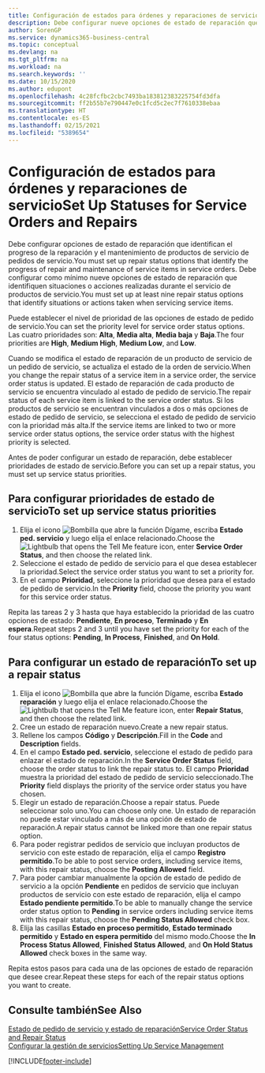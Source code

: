 ```yaml
---
title: Configuración de estados para órdenes y reparaciones de servicio | Documentos de Microsoft
description: Debe configurar nueve opciones de estado de reparación que identifican el progreso de la reparación y el mantenimiento de productos de servicio de pedidos de servicio.
author: SorenGP
ms.service: dynamics365-business-central
ms.topic: conceptual
ms.devlang: na
ms.tgt_pltfrm: na
ms.workload: na
ms.search.keywords: ''
ms.date: 10/15/2020
ms.author: edupont
ms.openlocfilehash: 4c28fcfbc2cbc7493ba183812383225754fd3dfa
ms.sourcegitcommit: ff2b55b7e790447e0c1fcd5c2ec7f7610338ebaa
ms.translationtype: HT
ms.contentlocale: es-ES
ms.lasthandoff: 02/15/2021
ms.locfileid: "5389654"
---
```

# <a name="set-up-statuses-for-service-orders-and-repairs"></a><span data-ttu-id="120c5-103">Configuración de estados para órdenes y reparaciones de servicio</span><span class="sxs-lookup"><span data-stu-id="120c5-103">Set Up Statuses for Service Orders and Repairs</span></span>

<span data-ttu-id="120c5-104">Debe configurar opciones de estado de reparación que identifican el progreso de la reparación y el mantenimiento de productos de servicio de pedidos de servicio.</span><span class="sxs-lookup"><span data-stu-id="120c5-104">You must set up repair status options that identify the progress of repair and maintenance of service items in service orders.</span></span> <span data-ttu-id="120c5-105">Debe configurar como mínimo nueve opciones de estado de reparación que identifiquen situaciones o acciones realizadas durante el servicio de productos de servicio.</span><span class="sxs-lookup"><span data-stu-id="120c5-105">You must set up at least nine repair status options that identify situations or actions taken when servicing service items.</span></span>  

<span data-ttu-id="120c5-106">Puede establecer el nivel de prioridad de las opciones de estado de pedido de servicio.</span><span class="sxs-lookup"><span data-stu-id="120c5-106">You can set the priority level for service order status options.</span></span> <span data-ttu-id="120c5-107">Las cuatro prioridades son: **Alta**, **Media alta**, **Media baja** y **Baja**.</span><span class="sxs-lookup"><span data-stu-id="120c5-107">The four priorities are **High**, **Medium High**, **Medium Low**, and **Low**.</span></span>  

<span data-ttu-id="120c5-108">Cuando se modifica el estado de reparación de un producto de servicio de un pedido de servicio, se actualiza el estado de la orden de servicio.</span><span class="sxs-lookup"><span data-stu-id="120c5-108">When you change the repair status of a service item in a service order, the service order status is updated.</span></span> <span data-ttu-id="120c5-109">El estado de reparación de cada producto de servicio se encuentra vinculado al estado de pedido de servicio.</span><span class="sxs-lookup"><span data-stu-id="120c5-109">The repair status of each service item is linked to the service order status.</span></span> <span data-ttu-id="120c5-110">Si los productos de servicio se encuentran vinculados a dos o más opciones de estado de pedido de servicio, se selecciona el estado de pedido de servicio con la prioridad más alta.</span><span class="sxs-lookup"><span data-stu-id="120c5-110">If the service items are linked to two or more service order status options, the service order status with the highest priority is selected.</span></span>  

<span data-ttu-id="120c5-111">Antes de poder configurar un estado de reparación, debe establecer prioridades de estado de servicio.</span><span class="sxs-lookup"><span data-stu-id="120c5-111">Before you can set up a repair status, you must set up service status priorities.</span></span>

## <a name="to-set-up-service-status-priorities"></a><span data-ttu-id="120c5-112">Para configurar prioridades de estado de servicio</span><span class="sxs-lookup"><span data-stu-id="120c5-112">To set up service status priorities</span></span>

1. <span data-ttu-id="120c5-113">Elija el icono ![Bombilla que abre la función Dígame](media/ui-search/search_small.png "Dígame qué desea hacer"), escriba **Estado ped. servicio** y luego elija el enlace relacionado.</span><span class="sxs-lookup"><span data-stu-id="120c5-113">Choose the ![Lightbulb that opens the Tell Me feature](media/ui-search/search_small.png "Tell me what you want to do") icon, enter **Service Order Status**, and then choose the related link.</span></span>  
2. <span data-ttu-id="120c5-114">Seleccione el estado de pedido de servicio para el que desea establecer la prioridad.</span><span class="sxs-lookup"><span data-stu-id="120c5-114">Select the service order status you want to set a priority for.</span></span>  
3. <span data-ttu-id="120c5-115">En el campo **Prioridad**, seleccione la prioridad que desea para el estado de pedido de servicio.</span><span class="sxs-lookup"><span data-stu-id="120c5-115">In the **Priority** field, choose the priority you want for this service order status.</span></span>  

<span data-ttu-id="120c5-116">Repita las tareas 2 y 3 hasta que haya establecido la prioridad de las cuatro opciones de estado: **Pendiente**, **En proceso**, **Terminado** y **En espera**.</span><span class="sxs-lookup"><span data-stu-id="120c5-116">Repeat steps 2 and 3 until you have set the priority for each of the four status options: **Pending**, **In Process**, **Finished**, and **On Hold**.</span></span>  

## <a name="to-set-up-a-repair-status"></a><span data-ttu-id="120c5-117">Para configurar un estado de reparación</span><span class="sxs-lookup"><span data-stu-id="120c5-117">To set up a repair status</span></span>

1. <span data-ttu-id="120c5-118">Elija el icono ![Bombilla que abre la función Dígame](media/ui-search/search_small.png "Dígame qué desea hacer"), escriba **Estado reparación** y luego elija el enlace relacionado.</span><span class="sxs-lookup"><span data-stu-id="120c5-118">Choose the ![Lightbulb that opens the Tell Me feature](media/ui-search/search_small.png "Tell me what you want to do") icon, enter **Repair Status**, and then choose the related link.</span></span>
2. <span data-ttu-id="120c5-119">Cree un estado de reparación nuevo.</span><span class="sxs-lookup"><span data-stu-id="120c5-119">Create a new repair status.</span></span>  
3. <span data-ttu-id="120c5-120">Rellene los campos **Código** y **Descripción**.</span><span class="sxs-lookup"><span data-stu-id="120c5-120">Fill in the **Code** and **Description** fields.</span></span>  
4. <span data-ttu-id="120c5-121">En el campo **Estado ped. servicio**, seleccione el estado de pedido para enlazar el estado de reparación.</span><span class="sxs-lookup"><span data-stu-id="120c5-121">In the **Service Order Status** field, choose the order status to link the repair status to.</span></span> <span data-ttu-id="120c5-122">El campo **Prioridad** muestra la prioridad del estado de pedido de servicio seleccionado.</span><span class="sxs-lookup"><span data-stu-id="120c5-122">The **Priority** field displays the priority of the service order status you have chosen.</span></span>  
5. <span data-ttu-id="120c5-123">Elegir un estado de reparación.</span><span class="sxs-lookup"><span data-stu-id="120c5-123">Choose a repair status.</span></span> <span data-ttu-id="120c5-124">Puede seleccionar solo uno.</span><span class="sxs-lookup"><span data-stu-id="120c5-124">You can choose only one.</span></span> <span data-ttu-id="120c5-125">Un estado de reparación no puede estar vinculado a más de una opción de estado de reparación.</span><span class="sxs-lookup"><span data-stu-id="120c5-125">A repair status cannot be linked more than one repair status option.</span></span>  
6. <span data-ttu-id="120c5-126">Para poder registrar pedidos de servicio que incluyan productos de servicio con este estado de reparación, elija el campo **Registro permitido**.</span><span class="sxs-lookup"><span data-stu-id="120c5-126">To be able to post service orders, including service items, with this repair status, choose the **Posting Allowed** field.</span></span>  
7. <span data-ttu-id="120c5-127">Para poder cambiar manualmente la opción de estado de pedido de servicio a la opción **Pendiente** en pedidos de servicio que incluyan productos de servicio con este estado de reparación, elija el campo **Estado pendiente permitido**.</span><span class="sxs-lookup"><span data-stu-id="120c5-127">To be able to manually change the service order status option to **Pending** in service orders including service items with this repair status, choose the **Pending Status Allowed** check box.</span></span>  
8. <span data-ttu-id="120c5-128">Elija las casillas **Estado en proceso permitido**, **Estado terminado permitido** y **Estado en espera permitido** del mismo modo.</span><span class="sxs-lookup"><span data-stu-id="120c5-128">Choose the **In Process Status Allowed**, **Finished Status Allowed**, and **On Hold Status Allowed** check boxes in the same way.</span></span>

<span data-ttu-id="120c5-129">Repita estos pasos para cada una de las opciones de estado de reparación que desee crear.</span><span class="sxs-lookup"><span data-stu-id="120c5-129">Repeat these steps for each of the repair status options you want to create.</span></span>

## <a name="see-also"></a><span data-ttu-id="120c5-130">Consulte también</span><span class="sxs-lookup"><span data-stu-id="120c5-130">See Also</span></span>

[<span data-ttu-id="120c5-131">Estado de pedido de servicio y estado de reparación</span><span class="sxs-lookup"><span data-stu-id="120c5-131">Service Order Status and Repair Status</span></span>](service-service-order-status-and-repair-status.md)  
[<span data-ttu-id="120c5-132">Configurar la gestión de servicios</span><span class="sxs-lookup"><span data-stu-id="120c5-132">Setting Up Service Management</span></span>](service-setup-service.md)  


[!INCLUDE[footer-include](includes/footer-banner.md)]